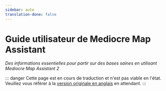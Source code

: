 ```yaml
---
sidebar: auto
translation-done: false
---
```

# Guide utilisateur de Mediocre Map Assistant
_Des informations essentielles pour partir sur des bases saines en utilisant Mediocre Map Assistant 2_

::: danger
Cette page est en cours de traduction et n'est pas viable en l'état. Veuillez vous référer à la [version originale en anglais](/mapping/mediocre-map-assistant.md) en attendant.
:::
